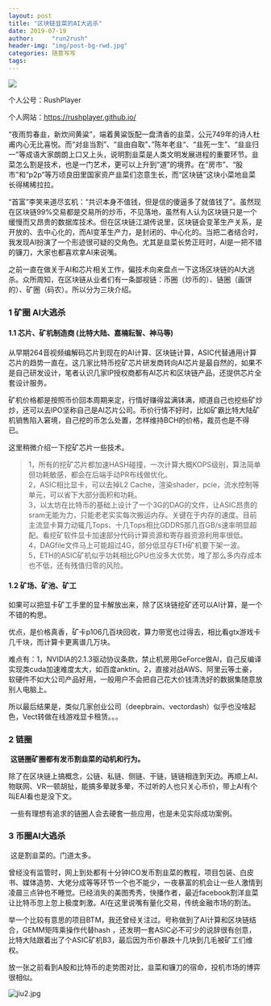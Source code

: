 ```yaml
---
layout: post
title: "区块链韭菜的AI大逃杀"
date: 2019-07-19
author:     "run2rush"
header-img: "img/post-bg-rwd.jpg"
categories: 随意写写
tags: 
---
```

![](https://i.loli.net/2020/11/18/QzA9pMVy3OPr2is.jpg)


个人公号：RushPlayer

个人网站：https://rushplayer.github.io/

“夜雨剪春韭，新炊间黄粱”，端着黄粱饭配一盘清香的韭菜，公元749年的诗人杜甫内心无比喜悦。而“对韭当割”、“韭由自取”、”陈年老韭“、“韭死一生”、“韭韭归一”等成语大家朗朗上口又上头，说明割韭菜是人类文明发展进程的重要环节。韭菜怎么割是技术，也是一门艺术，更可以上升到“道”的境界。在“房市”、“股市”和“p2p”等万顷良田里国家资产韭菜们恣意生长，而“区块链”这块小菜地韭菜长得稀稀拉拉。

​	“首富”李笑来道尽玄机：“共识本身不值钱，但是信的傻逼多了就值钱了”。虽然现在区块链99%交易都是交易所的炒币，不见落地，虽然有人认为区块链只是一个缓慢而又昂贵的数据库技术。但在区块链江湖传说里，区块链会变革生产关系，是开放的、去中心化的，而AI变革生产力，是封闭的、中心化的。当把二者结合时，我发现AI扮演了一个形迹很可疑的交角色。尤其是韭菜长势正旺时，AI是一把不错的镰刀，大家也都喜欢拿AI来说嘴。

​	之前一直在做关于AI和芯片相关工作，偏技术向来盘点一下这场区块链的AI大逃杀。众所周知，在区块链从业者们有一条鄙视链：币圈（炒币的）、链圈（画饼的）、矿圈（码农）。所以分为三块介绍。

### 1 矿圈 AI大逃杀

#### 1.1 芯片、矿机制造商 (比特大陆、嘉楠耘智、神马等)

​	从早期264音视频编解码芯片到现在的AI计算、区块链计算，ASIC代替通用计算芯片的趋势一直在。这几家比特币挖矿芯片研发商转向AI芯片是最自然的，如果不是自己研发设计，笔者认识几家IP授权商都有AI芯片和区块链产品，还提供芯片全套设计服务。

​	矿机价格都是按照币价回本周期来定，行情好赚得盆满钵满，顺道自己也挖些矿炒炒，还可以去IPO坚称自己是AI芯片公司。币价行情不好时，比如矿霸比特大陆矿机销售陷入窘境，自己挖的币怎么处置，怎样维持BCH的价格，裁员也是不得已。

这里稍微介绍一下挖矿芯片一些技术。

 > 1，所有的挖矿芯片都加速HASH碰撞，一次计算大概KOPS级别，算法简单但功耗敏感，都会在后端手动PR布线做优化。  
   2，ASIC相比显卡，可以去掉L2 Cache，渲染shader，pcie，流水控制等单元，可以省下大部分面积和功耗。  
   3，以太坊在比特币的基础上设计了一个3G的DAG的文件，让ASIC昂贵的sram无能为力，只能老老实实每次搬运内存。关键在于内存的速度。目前主流显卡算力动辄几Tops、十几Tops相比GDDR5那几百GB/s速率明显超配。看挖矿软件显卡加速部分代码计算资源和寄存器资源利用率很低。  
   4，DAGfile文件马上可能超过4G，部分低显存ETH矿机要下架一波。  
   5，ETH的ASIC矿机似乎功耗相比GPU也没多大优势，堆了那么多内存成本也不低，还有残值归零的风险。


#### 1.2 矿场、矿池、矿工

如果可以把显卡矿工手里的显卡解放出来，除了区块链挖矿还可以AI计算，是一个不错的构思。

优点，是价格真香，矿卡p106几百块回收，算力带宽也过得去，相比看gtx游戏卡几千块，而计算卡更离谱几万块。

难点有：1，NVIDIA的2.1.3驱动协议条款，禁止机房用GeForce做AI，自己反编译实现类cuda加速难度太大，如百度anktin。2，直接对战AWS、阿里云等土豪，软硬件不如大公司产品好用，一般用户不会把自己花大价钱清洗好的数据集随意放别人电脑上。

​	所以最后结果是，类似几家创业公司（deepbrain、vectordash）似乎也没啥起色，Vect转做在线游戏显卡租赁。。。

### 2 链圈

​	**这链圈矿圈都有发币割韭菜的动机和行为。**

​	除了在区块链上搞概念，公链、私链、侧链、干链，链链相连到天边。再顺上AI、物联网、VR一顿胡扯，能搞多晕就多晕，不过听的人也只关心币价，带上AI有个叫EAI看也是没下文。

​	一些有理想有追求的链圈人会去硬套一些应用，也是未见实际成功案例。

### 3 币圈AI大逃杀

​	这是割韭菜的。门道太多。

​	曾经没有监管时，网上到处都有十分钟ICO发币割韭菜的教程，项目包装、白皮书、媒体造势、大佬分成等等环节一个也不能少，一夜暴富的机会让一些人激情到凌晨三点钟也不睡觉。已经消失的美图秀秀，快播作者，最近facebook割洋韭菜让比特币忽上忽上极度刺激。AI在这里说嘴有量化交易，传统金融市场的割法。

举一个比较有意思的项目BTM，我还曾经关注过。号称做到了AI计算和区块链结合，GEMM矩阵乘操作代替hash ，还发明一套ASIC必不可少的说辞很有创意，比特大陆跟着出了个ASIC矿机B3，最后因为币价暴跌十几块到几毛被矿工们维权。

​	放一张之前看到A股和比特币的走势图对比，韭菜和镰刀的宿命，投机市场的博弈很相似。

![jiu2.jpg](https://i.loli.net/2020/11/18/6XqGFVBDWv7TCyc.jpg)
